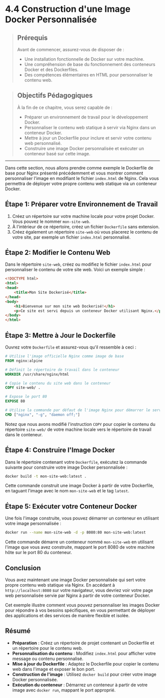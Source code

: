# 4.4 Construction d'une Image Docker Personnalisée

<blockquote>
  <h2>Prérequis</h2>
  <p>Avant de commencer, assurez-vous de disposer de :</p>
  <ul>
    <li>Une installation fonctionnelle de Docker sur votre machine.</li>
    <li>Une compréhension de base du fonctionnement des conteneurs Docker et des Dockerfiles.</li>
    <li>Des compétences élémentaires en HTML pour personnaliser le contenu web.</li>
  </ul>
</blockquote>

<blockquote>
  <h2>Objectifs Pédagogiques</h2>
  <p>À la fin de ce chapitre, vous serez capable de :</p>
  <ul>
    <li>Préparer un environnement de travail pour le développement Docker.</li>
    <li>Personnaliser le contenu web statique à servir via Nginx dans un conteneur Docker.</li>
    <li>Mettre à jour un Dockerfile pour inclure et servir votre contenu web personnalisé.</li>
    <li>Construire une image Docker personnalisée et exécuter un conteneur basé sur cette image.</li>
  </ul>
</blockquote>


--- 


Dans cette section, nous allons prendre comme exemple le Dockerfile de base pour Nginx présenté précédemment et vous montrer comment personnaliser l'image en modifiant le fichier `index.html` de Nginx. Cela vous permettra de déployer votre propre contenu web statique via un conteneur Docker.

## Étape 1: Préparer votre Environnement de Travail

1. Créez un répertoire sur votre machine locale pour votre projet Docker. Vous pouvez le nommer `mon-site-web`.
2. À l'intérieur de ce répertoire, créez un fichier `Dockerfile` sans extension.
3. Créez également un répertoire `site-web` où vous placerez le contenu de votre site, par exemple un fichier `index.html` personnalisé.

## Étape 2: Modifier le Contenu Web

Dans le répertoire `site-web`, créez ou modifiez le fichier `index.html` pour personnaliser le contenu de votre site web. Voici un exemple simple :

```html
<!DOCTYPE html>
<html>
<head>
    <title>Mon Site Dockerisé</title>
</head>
<body>
    <h1>Bienvenue sur mon site web Dockerisé!</h1>
    <p>Ce site est servi depuis un conteneur Docker utilisant Nginx.</p>
</body>
</html>
```

## Étape 3: Mettre à Jour le Dockerfile

Ouvrez votre `Dockerfile` et assurez-vous qu'il ressemble à ceci :

```Dockerfile
# Utilise l'image officielle Nginx comme image de base
FROM nginx:alpine

# Définit le répertoire de travail dans le conteneur
WORKDIR /usr/share/nginx/html

# Copie le contenu du site web dans le conteneur
COPY site-web/ .

# Expose le port 80
EXPOSE 80

# Utilise la commande par défaut de l'image Nginx pour démarrer le serveur
CMD ["nginx", "-g", "daemon off;"]
```

Notez que nous avons modifié l'instruction `COPY` pour copier le contenu du répertoire `site-web/` de votre machine locale vers le répertoire de travail dans le conteneur.

## Étape 4: Construire l'Image Docker

Dans le répertoire contenant votre `Dockerfile`, exécutez la commande suivante pour construire votre image Docker personnalisée :

```bash
docker build -t mon-site-web:latest .
```

Cette commande construit une image Docker à partir de votre Dockerfile, en taguant l'image avec le nom `mon-site-web` et le tag `latest`.

## Étape 5: Exécuter votre Conteneur Docker

Une fois l'image construite, vous pouvez démarrer un conteneur en utilisant votre image personnalisée :

```bash
docker run --name mon-site-web -d -p 8080:80 mon-site-web:latest
```

Cette commande démarre un conteneur nommé `mon-site-web` en utilisant l'image que vous avez construite, mappant le port 8080 de votre machine hôte sur le port 80 du conteneur.

## Conclusion

Vous avez maintenant une image Docker personnalisée qui sert votre propre contenu web statique via Nginx. En accédant à `http://localhost:8080` sur votre navigateur, vous devriez voir votre page web personnalisée servie par Nginx à partir de votre conteneur Docker. 

Cet exemple illustre comment vous pouvez personnaliser les images Docker pour répondre à vos besoins spécifiques, en vous permettant de déployer des applications et des services de manière flexible et isolée.


## Résumé

- **Préparation** : Créez un répertoire de projet contenant un Dockerfile et un répertoire pour le contenu web.
- **Personnalisation du contenu** : Modifiez `index.html` pour afficher votre message ou contenu personnalisé.
- **Mise à jour du Dockerfile** : Adaptez le Dockerfile pour copier le contenu web dans l'image et exposer le bon port.
- **Construction de l'image** : Utilisez `docker build` pour créer votre image Docker personnalisée.
- **Exécution du conteneur** : Démarrez un conteneur à partir de votre image avec `docker run`, mappant le port approprié.

